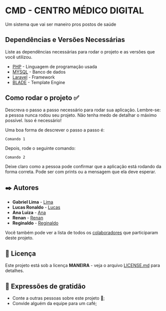 # CMD - CENTRO MÉDICO DIGITAL

Um sistema que vai ser maneiro pros postos de saúde


## Dependências e Versões Necessárias

Liste as dependências necessárias para rodar o projeto e as versões que você utilizou.

* [PHP](https://www.php.net/docs.php) - Linguagem de programação usada
* [MYSQL](https://dev.mysql.com/doc/) - Banco de dados
* [Laravel](https://laravel.com/) - Framework
* [BLADE](https://laravel.com/docs/11.x/blade) - Template Engine

## Como rodar o projeto ✅

Descreva o passo a passo necessário para rodar sua aplicação. Lembre-se: a pessoa nunca rodou seu projeto. Não tenha medo de detalhar o máximo possível. Isso é necessário!

Uma boa forma de descrever o passo a passo é:

```
Comando 1
```

Depois, rode o seguinte comando:

```
Comando 2
```

Deixe claro como a pessoa pode confirmar que a aplicação está rodando da forma correta. Pode ser com prints ou a mensagem que ela deve esperar.


## ✒️ Autores

* **Gabriel Lima** - [Lima](https://github.com/gp0987gp)
* **Lucas Ronaldo** - [Lucas](https://github.com/LucasRonaldo)
* **Ana Luiza** - [Ana](https://github.com/Analuuuiza)
* **Renan** - [Renan](https://github.com/renanbno)
* **Reginaldo** - [Reginaldo](https://github.com/Regisjr246)

Você também pode ver a lista de todos os [colaboradores](https://github.com/gp0987gp) que participaram deste projeto.

## 📄 Licença

Este projeto está sob a licença **MANEIRA** - veja o arquivo [LICENSE.md](./LICENSE.md) para detalhes.

## 🎁 Expressões de gratidão

* Conte a outras pessoas sobre este projeto 📢;
* Convide alguém da equipe para um café;
